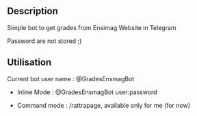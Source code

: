 ## Description

Simple bot to get grades from Ensimag Website in Telegram

Password are not stored ;)

## Utilisation

Current bot user name : @GradesEnsmagBot

* Inline Mode : @GradesEnsmagBot user:password

* Command mode : /rattrapage, available only for me (for now)
